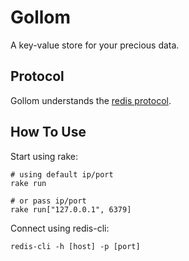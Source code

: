 # Gollom

A key-value store for your precious data.


## Protocol

Gollom understands the [redis protocol](http://redis.io/topics/protocol).


## How To Use

Start using rake:

```shell
# using default ip/port
rake run

# or pass ip/port
rake run["127.0.0.1", 6379]
```

Connect using redis-cli:

```shell
redis-cli -h [host] -p [port]
```
